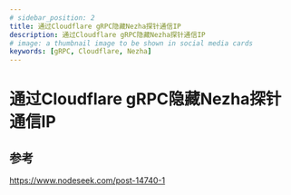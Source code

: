 ```yaml
---
# sidebar_position: 2
title: 通过Cloudflare gRPC隐藏Nezha探针通信IP
description: 通过Cloudflare gRPC隐藏Nezha探针通信IP
# image: a thumbnail image to be shown in social media cards
keywords: [gRPC, Cloudflare, Nezha]
---
```

# 通过Cloudflare gRPC隐藏Nezha探针通信IP

## 参考
https://www.nodeseek.com/post-14740-1